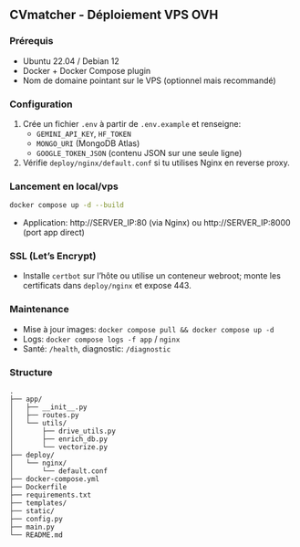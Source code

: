 ## CVmatcher - Déploiement VPS OVH

### Prérequis
- Ubuntu 22.04 / Debian 12
- Docker + Docker Compose plugin
- Nom de domaine pointant sur le VPS (optionnel mais recommandé)

### Configuration
1) Crée un fichier `.env` à partir de `.env.example` et renseigne:
   - `GEMINI_API_KEY`, `HF_TOKEN`
   - `MONGO_URI` (MongoDB Atlas)
   - `GOOGLE_TOKEN_JSON` (contenu JSON sur une seule ligne)
2) Vérifie `deploy/nginx/default.conf` si tu utilises Nginx en reverse proxy.

### Lancement en local/vps
```bash
docker compose up -d --build
```
- Application: http://SERVER_IP:80 (via Nginx) ou http://SERVER_IP:8000 (port app direct)

### SSL (Let’s Encrypt)
- Installe `certbot` sur l’hôte ou utilise un conteneur webroot; monte les certificats dans `deploy/nginx` et expose 443.

### Maintenance
- Mise à jour images: `docker compose pull && docker compose up -d`
- Logs: `docker compose logs -f app` / `nginx`
- Santé: `/health`, diagnostic: `/diagnostic`

### Structure
```
.
├── app/
│   ├── __init__.py
│   ├── routes.py
│   └── utils/
│       ├── drive_utils.py
│       ├── enrich_db.py
│       └── vectorize.py
├── deploy/
│   └── nginx/
│       └── default.conf
├── docker-compose.yml
├── Dockerfile
├── requirements.txt
├── templates/
├── static/
├── config.py
├── main.py
└── README.md
```
